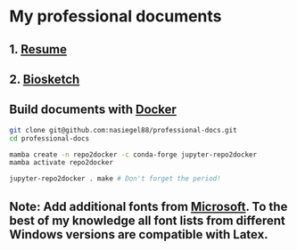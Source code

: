 # My professional documents

## 1. [Resume](https://github.com/nasiegel88/professional-docs/raw/main/_resume/my_resume.pdf)
## 2. [Biosketch](https://github.com/nasiegel88/professional-docs/blob/main/_biosketch/my_nih-biosketch.pdf)

## Build documents with [Docker](https://www.docker.com/why-docker/)
```bash
git clone git@github.com:nasiegel88/professional-docs.git
cd professional-docs
```

```bash
mamba create -n repo2docker -c conda-forge jupyter-repo2docker
mamba activate repo2docker
```

```bash
jupyter-repo2docker . make # Don't forget the period!
```
## Note: Add additional fonts from [Microsoft](https://learn.microsoft.com/en-us/typography/fonts/windows_10_font_list). To the best of my knowledge all font lists from different Windows versions are compatible with Latex.
